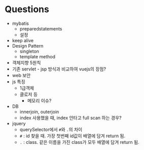 # Questions
* mybatis
    * preparedstatements
    * 설정
* keep alive
* Design Pattern
    * singleton
    * template method
* 객체지향 5원칙
* 기존 servlet - jsp 방식과 비교하여 vuejs의 장점?
* web 보안
* js 특징
    * 1급객체
    * 클로저 등
        * 메모리 이슈?
* DB
    * innerjoin, outerjoin
    * index 사용했을 때, index 안타고 full scan 하는 경우?
* jquery
    * querySelector에서 `#`와 `.`의 차이
    * `#` : id 찾을 때. 가장 첫번째 id값이 배열에 담겨 return 됨.
    * `.` : class. 같은 이름을 가진 class가 모두 배열에 담겨 return 됨.
    

